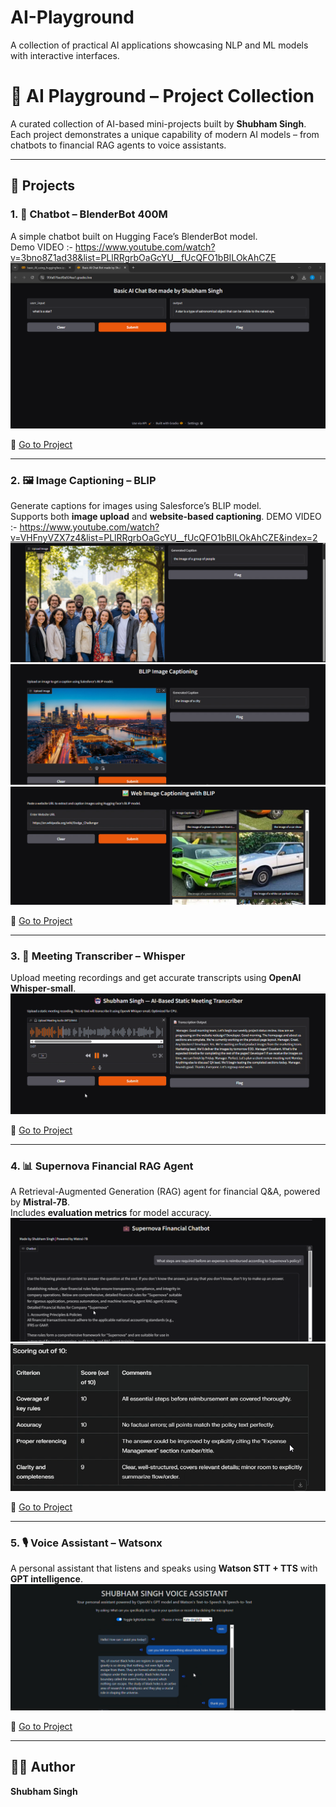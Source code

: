 # AI-Playground
A collection of practical AI applications showcasing NLP and ML models with interactive interfaces.

# 🤖 AI Playground – Project Collection  

A curated collection of AI-based mini-projects built by **Shubham Singh**.  
Each project demonstrates a unique capability of modern AI models – from chatbots to financial RAG agents to voice assistants.  

---

## 📂 Projects

### 1. 💬 Chatbot – BlenderBot 400M
A simple chatbot built on Hugging Face’s BlenderBot model.  
Demo VIDEO :- https://www.youtube.com/watch?v=3bno8Z1ad38&list=PLlRRgrbOaGcYU__fUcQFO1bBILOkAhCZE
![Chatbot Demo](chatbot-blenderbot-400M/basic_AI_using_huggingface_image.png)  

🔗 [Go to Project](chatbot-blenderbot-400M)  

---

### 2. 🖼️ Image Captioning – BLIP
Generate captions for images using Salesforce’s BLIP model.  
Supports both **image upload** and **website-based captioning**. 
DEMO VIDEO :- https://www.youtube.com/watch?v=VHFnyVZX7z4&list=PLlRRgrbOaGcYU__fUcQFO1bBILOkAhCZE&index=2
![Image Captioning Demo](image-captioning-blip/image_captioning_image_1.png)  
![Image Captioning Demo](image-captioning-blip/image_captioning_image_2.png)  
![Web Captioning Demo](image-captioning-blip/web_based_image_captioning.png)  

🔗 [Go to Project](image-captioning-blip)  

---

### 3. 📝 Meeting Transcriber – Whisper
Upload meeting recordings and get accurate transcripts using **OpenAI Whisper-small**.  
![Meeting Transcriber Demo](meeting-transcriber-whisper/AI_based_meeting_transcriber.png)  

🔗 [Go to Project](meeting-transcriber-whisper)  

---

### 4. 📊 Supernova Financial RAG Agent
A Retrieval-Augmented Generation (RAG) agent for financial Q&A, powered by **Mistral-7B**.  
Includes **evaluation metrics** for model accuracy.  
![RAG Agent Demo](Supernova%20Financial%20RAG%20Agent/rag_agent_demo.png)  
![RAG Evaluation](Supernova%20Financial%20RAG%20Agent/rag_agent_evaluation.png)  

🔗 [Go to Project](Supernova%20Financial%20RAG%20Agent)  

---

### 5. 🎙️ Voice Assistant – Watsonx
A personal assistant that listens and speaks using **Watson STT + TTS** with **GPT intelligence**.  
![Voice Assistant Demo](voice-assistant-watsonx/voice_assistant.png)  

🔗 [Go to Project](voice-assistant-watsonx)  

---

## 👨‍💻 Author
**Shubham Singh**  
